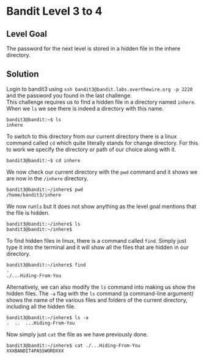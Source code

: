 
# Bandit Level 3 to 4

## Level Goal
The password for the next level is stored in a hidden file in the inhere directory.  

## Solution
Login to bandit3 using `ssh bandit3@bandit.labs.overthewire.org -p 2220` and the password you found in the last challenge.  
This challenge requires us to find a hidden file in a directory named `inhere`. When we `ls` we see there is indeed a directory with this name.
```
bandit3@bandit:~$ ls
inhere
```
To switch to this directory from our current directory there is a linux command called `cd` which quite literally stands for change directory. For this to work we specify the directory or path of our choice along with it.
```
bandit3@bandit:~$ cd inhere
```
We now check our current directory with the `pwd` command and it shows we are now in the `/inhere` directory.
```
bandit3@bandit:~/inhere$ pwd
/home/bandit3/inhere
```
We now run`ls` but it does not show anything as the level goal mentions that the file is hidden.
```
bandit3@bandit:~/inhere$ ls
bandit3@bandit:~/inhere$
```
To find hidden files in linux, there is a command called `find`. Simply just type it into the terminal and it will show all the files that are hidden in our directory.
```
bandit3@bandit:~/inhere$ find
.
./...Hiding-From-You
```
Alternatively, we can also modify the `ls` command into making us show the hidden files. The `-a` flag with the `ls` command (a command-line argument) shows the name of the various files and folders of the current directory, including all the hidden file.
```
bandit3@bandit:~/inhere$ ls -a
.  ..  ...Hiding-From-You
```
Now simply just `cat` the file as we have previously done.
```
bandit3@bandit:~/inhere$ cat ./...Hiding-From-You
XXXBANDIT4PASSWORDXXX
```

